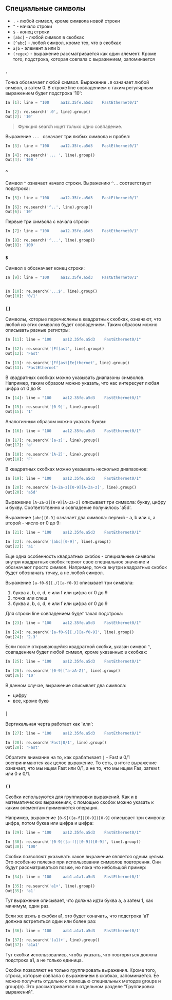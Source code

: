 ## Специальные символы

* ```.``` - любой символ, кроме символа новой строки
* ```^``` - начало строки
* ```$``` - конец строки
* ```[abc]``` - любой символ в скобках
* ```[^abc]``` - любой символ, кроме тех, что в скобках
* ```a|b``` - элемент a или b
* ```(regex)``` - выражение рассматривается как один элемент. Кроме того, подстрока, которая совпала с выражением, запоминается


### ```.```

Точка обозначает любой символ.
Выражение ```.0``` означает любой символ, а затем 0.
В строке line совпадением с таким регулярным выражением будет подстрока '10':
```python
In [1]: line = "100     aa12.35fe.a5d3    FastEthernet0/1"

In [2]: re.search('.0', line).group()
Out[2]: '10'
```

> Функция search ищет только одно совпадение.

Выражение ```... ``` означает три любых символа и пробел:
```py
In [3]: line = "100     aa12.35fe.a5d3    FastEthernet0/1"

In [4]: re.search('... ', line).group()
Out[4]: '100 '

```

### ```^```

Символ ```^``` означает начало строки. Выражению ```^..``` соответствует подстрока:
```python
In [5]: line = "100     aa12.35fe.a5d3    FastEthernet0/1"

In [6]: re.search('^..', line).group()
Out[6]: '10'
```

Первые три символа с начала строки
```py
In [7]: line = "100     aa12.35fe.a5d3    FastEthernet0/1"

In [8]: re.search('^...', line).group()
Out[8]: '100'

```

### ```$```

Символ ```$``` обозначает конец строки:
```python
In [9]: line = "100     aa12.35fe.a5d3    FastEthernet0/1"


In [10]: re.search('...$', line).group()
Out[10]: '0/1'
```

### ```[]```

Символы, которые перечислены в квадратных скобках, означают, что любой из этих символов будет совпадением.
Таким образом можно описывать разные регистры:
```python
In [11]: line = "100     aa12.35fe.a5d3    FastEthernet0/1"

In [12]: re.search('[Ff]ast', line).group()
Out[12]: 'Fast'

In [13]: re.search('[Ff]ast[Ee]thernet', line).group()
Out[13]: 'FastEthernet'

```

В квадратных скобках можно указывать диапазоны символов.
Например, таким образом можно указать, что нас интересует любая цифра от 0 до 9:
```py
In [14]: line = "100     aa12.35fe.a5d3    FastEthernet0/1"

In [15]: re.search('[0-9]', line).group()
Out[15]: '1'

```

Аналогичным образом можно указать буквы:
```py
In [16]: line = "100     aa12.35fe.a5d3    FastEthernet0/1"

In [17]: re.search('[a-z]', line).group()
Out[17]: 'a'

In [18]: re.search('[A-Z]', line).group()
Out[18]: 'F'

```

В квадратных скобках можно указывать несколько диапазонов:
```py
In [19]: line = "100     aa12.35fe.a5d3    FastEthernet0/1"

In [20]: re.search('[A-Za-z][0-9][A-Za-z]', line).group()
Out[20]: 'a5d'

```

Выражение ```[A-Za-z][0-9][A-Za-z]``` описывает три символа: букву, цифру и букву.
Соответственно и совпадение получилось 'a5d'.

Выражение ```[abc][0-9]``` означает два символа: первый - a, b или c, а второй - число от 0 до 9:
```py
In [21]: line = "100     aa12.35fe.a5d3    FastEthernet0/1"

In [22]: re.search('[abc][0-9]', line).group()
Out[22]: 'a1'
```

Еще одна особенность квадратных скобок - специальные символы внутри квадратных скобок теряют свое специальное значение и обозначают просто символ.
Например, точка внутри квадратных скобок будет обозначать точку, а не любой символ.

Выражение ```[a-f0-9][./][a-f0-9]``` описывает три символа:
1. буква a, b, c, d, e или f или цифра от 0 до 9
2. точка или слеш
3. буква a, b, c, d, e или f или цифра от 0 до 9

Для строки line совпадением будет такая подстрока:
```py
In [23]: line = "100     aa12.35fe.a5d3    FastEthernet0/1"

In [24]: re.search('[a-f0-9][./][a-f0-9]', line).group()
Out[24]: '2.3'

```


Если после открывающейся квадратной скобки, указан символ ```^```, совпадением будет любой символ, кроме указанных в скобках:
```python
In [25]: line = "100     aa12.35fe.a5d3    FastEthernet0/1"

In [26]: re.search('[0-9][^a-zA-Z]', line).group()
Out[26]: '10'
```

В данном случае, выражение описывает два символа:
* цифру
* все, кроме букв

### ```|```

Вертикальная черта работает как 'или':
```python
In [27]: line = "100     aa12.35fe.a5d3    FastEthernet0/1"

In [28]: re.search('Fast|0/1', line).group()
Out[28]: 'Fast'
```

Обратите внимание на то, как срабатывает ```|``` - Fast и 0/1 воспринимаются как целое выражение.
То есть, в итоге выражение означает, что мы ищем Fast или 0/1, а не то, что мы ищем  Fas, затем t или 0 и 0/1.


### ```()```

Скобки используются для группировки выражений.
Как и в математических выражениях, с помощью скобок можно указать к каким элементам применяется операция.

Например, выражение ```[0-9]([a-f]|[0-9])[0-9]``` описывает три символа: цифра, потом буква или цифра и цифра:
```python
In [29]: line = "100     aa12.35fe.a5d3    FastEthernet0/1"

In [30]: re.search('[0-9]([a-f]|[0-9])[0-9]', line).group()
Out[30]: '100'

```

Скобки позволяют указывать какое выражение является одним целым.
Это особенно полезно при использовании символов повторения.
Они будут рассматриваться позже, но пока что небольшой пример:
```py
In [34]: line = '100     aab1.a1a1.a5d3    FastEthernet0/1'

In [35]: re.search('a1+', line).group()
Out[35]: 'a1'
```

Тут выражение описывает, что должна идти буква a, а затем 1, как минимум, один раз.

Если же взять в скобки a1, это будет означать, что подстрока 'a1' должна встретиться один или более раз:
```py
In [36]: line = '100     aab1.a1a1.a5d3    FastEthernet0/1'

In [37]: re.search('(a1)+', line).group()
Out[37]: 'a1a1'
```

Тут скобки использовались, чтобы указать, что повторяться должна подстрока a1, а не только единица.


Скобки позволяют не только группировать выражения.
Кроме того, строка, которые совпала с выражением в скобках, запоминается.
Ее можно получить отдельно с помощью специальных методов groups и group(n).
Это рассматривается в отдельном разделе "Группировка выражений".


